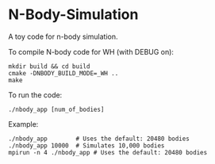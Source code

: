 # N-Body-Simulation

A toy code for n-body simulation.

To compile N-body code for WH (with DEBUG on):

```
mkdir build && cd build
cmake -DNBODY_BUILD_MODE=_WH ..
make
```

To run the code:
```
./nbody_app [num_of_bodies]
```
Example:
```
./nbody_app        # Uses the default: 20480 bodies
./nbody_app 10000  # Simulates 10,000 bodies
mpirun -n 4 ./nbody_app # Uses the default: 20480 bodies
```